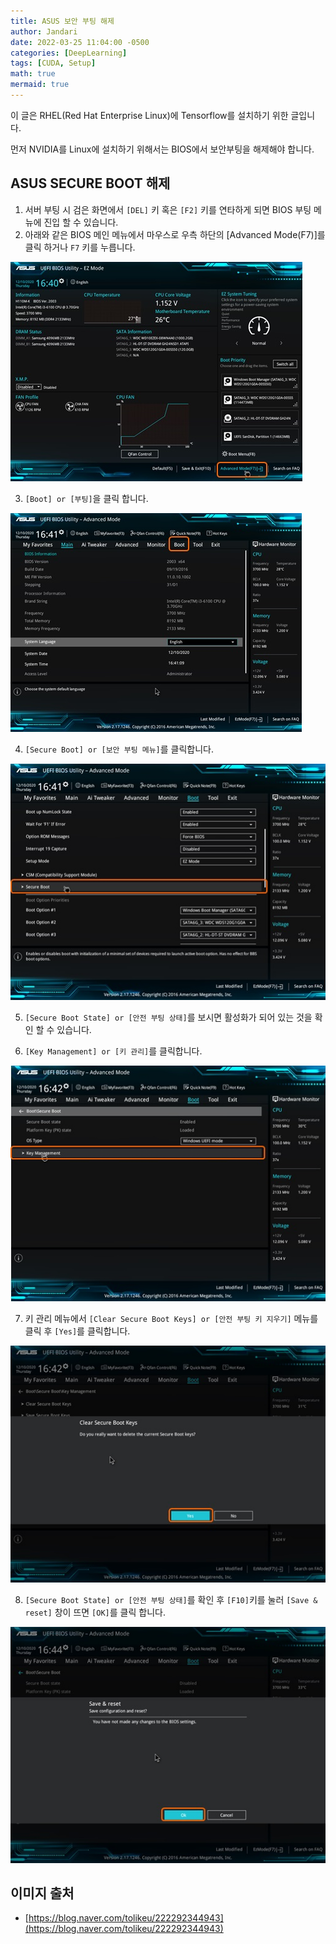 ```yaml
---
title: ASUS 보안 부팅 해제
author: Jandari
date: 2022-03-25 11:04:00 -0500
categories: [DeepLearning]
tags: [CUDA, Setup]
math: true
mermaid: true
---
```


이 글은 RHEL(Red Hat Enterprise Linux)에 Tensorflow를 설치하기 위한 글입니다.

먼저 NVIDIA를 Linux에 설치하기 위해서는 BIOS에서 보안부팅을 해제해야 합니다.

## ASUS SECURE BOOT 해제

1. 서버 부팅 시 검은 화면에서 `[DEL]` 키 혹은 `[F2]` 키를 연타하게 되면 BIOS 부팅 메뉴에 진입 할 수 있습니다.
2. 아래와 같은 BIOS 메인 메뉴에서 마우스로 우측 하단의 [Advanced Mode(F7)]를 클릭 하거나 `F7` 키를 누릅니다.

![image](/assets/img/post/2022-03-25-asus_secure_boot/1.jpg)

3. `[Boot] or [부팅]`을 클릭 합니다.

![image](/assets/img/post/2022-03-25-asus_secure_boot/2.jpg)

4. `[Secure Boot] or [보안 부팅 메뉴]`를 클릭합니다.

![image](/assets/img/post/2022-03-25-asus_secure_boot/3.jpg)


5. `[Secure Boot State] or [안전 부팅 상태]`를 보시면 활성화가 되어 있는 것을 확인 할 수 있습니다.

6. `[Key Management] or [키 관리]`를 클릭합니다.

![image](/assets/img/post/2022-03-25-asus_secure_boot/4.jpg)

7. 키 관리 메뉴에서 `[Clear Secure Boot Keys] or [안전 부팅 키 지우기]` 메뉴를 클릭 후 `[Yes]`를 클릭합니다.

![image](/assets/img/post/2022-03-25-asus_secure_boot/5.jpg)

8. `[Secure Boot State] or [안전 부팅 상태]`를 확인 후 `[F10]`키를 눌러 `[Save & reset]` 창이 뜨면 `[OK]`를 클릭 합니다.

![image](/assets/img/post/2022-03-25-asus_secure_boot/6.jpg)

## 이미지 출처

* [https://blog.naver.com/tolikeu/222292344943](https://blog.naver.com/tolikeu/222292344943)